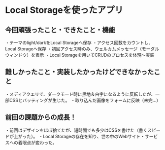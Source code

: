 # Local Storageを使ったアプリ

## 今回頑張ったこと・できたこと・機能
・テーマのlight/darkをLocal Storageへ保存
・アクセス回数をカウントし、Local Storageへ保存
・初回アクセス時のみ、ウェルカムメッセージ（モーダルウィンドウ）を表示
・Local Storageを用いてCRUDのプロセスを体現〜実装

## 難しかったこと・実装したかったけどできなかったこと
・メディアクエリで、ダークモード時に黒地＆白字になるように反転したが、一部CSSとバッティングが生じた。
・取り込んだ画像をフォームに反映（未完...）


## 前回の課題からの成長！
・前回はデザインをほぼ捨てたが、短時間でも多少はCSSを書けた（書くスピードが上がった）。
・Local Storageの存在を知り、世の中のWebサイト・サービスへの着眼点が変わった。